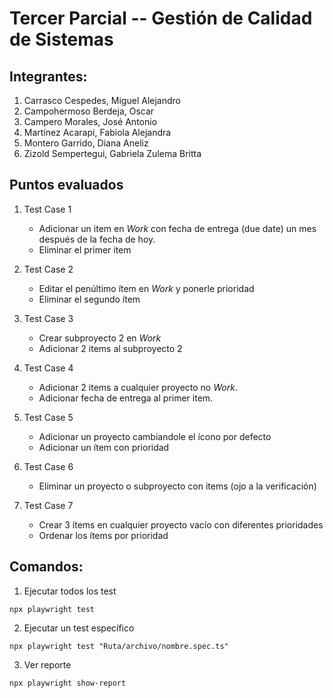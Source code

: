 # Tercer Parcial -- Gestión de Calidad de Sistemas
## Integrantes:
1. Carrasco Cespedes, Miguel Alejandro
2. Campohermoso Berdeja, Oscar
3. Campero Morales, José Antonio
4. Martínez Acarapi, Fabiola Alejandra
5. Montero Garrido, Diana Aneliz
6. Zizold Sempertegui, Gabriela Zulema Britta

## Puntos evaluados

1. Test Case 1

    - Adicionar un item en _Work_ con fecha de entrega (due date) un mes después de la fecha de hoy.
    - Eliminar el primer item

2. Test Case 2

    - Editar el penúltimo ítem en _Work_ y ponerle prioridad
    - Eliminar el segundo ítem

3. Test Case 3

    - Crear subproyecto 2 en _Work_
    - Adicionar 2 items al subproyecto 2

4. Test Case 4

    - Adicionar 2 items a cualquier proyecto no _Work_. 
    - Adicionar fecha de entrega al primer item.

5. Test Case 5

    - Adicionar un proyecto cambiandole el ícono por defecto
    - Adicionar un ítem con prioridad

6. Test Case 6

    - Eliminar un proyecto o subproyecto con items (ojo a la verificación)

7. Test Case 7

    - Crear 3 ítems en cualquier proyecto vacío con diferentes prioridades
    - Ordenar los ítems por prioridad


## Comandos:
1. Ejecutar todos los test
```
npx playwright test
```

2. Ejecutar un test específico
```
npx playwright test "Ruta/archivo/nombre.spec.ts"
```

3. Ver reporte

```
npx playwright show-report
```
